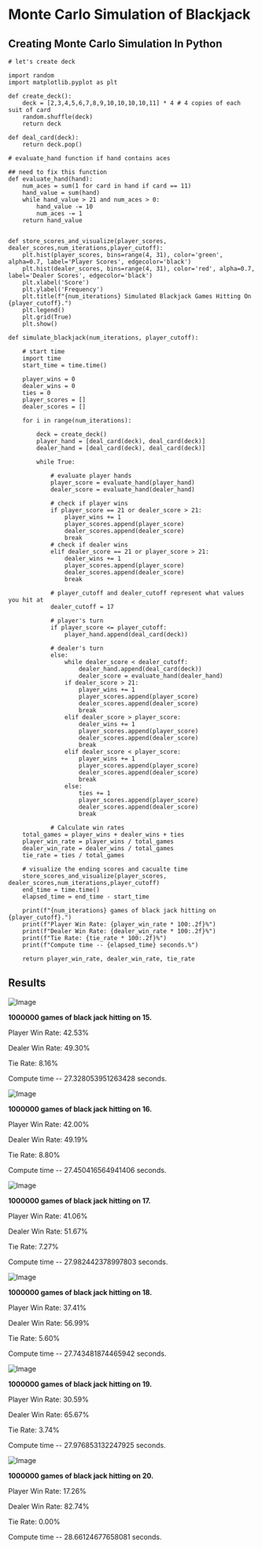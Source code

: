 # Monte Carlo Simulation of Blackjack

## Creating Monte Carlo Simulation In Python
```
# let's create deck

import random
import matplotlib.pyplot as plt

def create_deck():
    deck = [2,3,4,5,6,7,8,9,10,10,10,10,11] * 4 # 4 copies of each suit of card
    random.shuffle(deck)
    return deck

def deal_card(deck):
    return deck.pop()

# evaluate_hand function if hand contains aces

## need to fix this function
def evaluate_hand(hand):
    num_aces = sum(1 for card in hand if card == 11)
    hand_value = sum(hand)
    while hand_value > 21 and num_aces > 0:
        hand_value -= 10
        num_aces -= 1
    return hand_value


def store_scores_and_visualize(player_scores, dealer_scores,num_iterations,player_cutoff):
    plt.hist(player_scores, bins=range(4, 31), color='green', alpha=0.7, label='Player Scores', edgecolor='black')
    plt.hist(dealer_scores, bins=range(4, 31), color='red', alpha=0.7, label='Dealer Scores', edgecolor='black')
    plt.xlabel('Score')
    plt.ylabel('Frequency')
    plt.title(f"{num_iterations} Simulated Blackjack Games Hitting On {player_cutoff}.")
    plt.legend()
    plt.grid(True)
    plt.show()

def simulate_blackjack(num_iterations, player_cutoff):
    
    # start time
    import time 
    start_time = time.time()
    
    player_wins = 0
    dealer_wins = 0
    ties = 0 
    player_scores = []
    dealer_scores = []    
    
    for i in range(num_iterations):
        
        deck = create_deck()
        player_hand = [deal_card(deck), deal_card(deck)]
        dealer_hand = [deal_card(deck), deal_card(deck)]
        
        while True:
            
            # evaluate player hands
            player_score = evaluate_hand(player_hand)
            dealer_score = evaluate_hand(dealer_hand)

            # check if player wins 
            if player_score == 21 or dealer_score > 21:
                player_wins += 1
                player_scores.append(player_score)
                dealer_scores.append(dealer_score)
                break
            # check if dealer wins
            elif dealer_score == 21 or player_score > 21:
                dealer_wins += 1
                player_scores.append(player_score)
                dealer_scores.append(dealer_score)
                break

            # player_cutoff and dealer_cutoff represent what values you hit at
            dealer_cutoff = 17 
            
            # player's turn
            if player_score <= player_cutoff:
                player_hand.append(deal_card(deck))
            
            # dealer's turn
            else:
                while dealer_score < dealer_cutoff:
                    dealer_hand.append(deal_card(deck))
                    dealer_score = evaluate_hand(dealer_hand)
                if dealer_score > 21:
                    player_wins += 1
                    player_scores.append(player_score)
                    dealer_scores.append(dealer_score)
                    break
                elif dealer_score > player_score:
                    dealer_wins += 1
                    player_scores.append(player_score)
                    dealer_scores.append(dealer_score)
                    break
                elif dealer_score < player_score:
                    player_wins += 1
                    player_scores.append(player_score)
                    dealer_scores.append(dealer_score)
                    break
                else:
                    ties += 1
                    player_scores.append(player_score)
                    dealer_scores.append(dealer_score)
                    break
                    
            # Calculate win rates
    total_games = player_wins + dealer_wins + ties
    player_win_rate = player_wins / total_games
    dealer_win_rate = dealer_wins / total_games
    tie_rate = ties / total_games
    
    # visualize the ending scores and cacualte time
    store_scores_and_visualize(player_scores, dealer_scores,num_iterations,player_cutoff)
    end_time = time.time()
    elapsed_time = end_time - start_time
    
    print(f"{num_iterations} games of black jack hitting on {player_cutoff}.")
    print(f"Player Win Rate: {player_win_rate * 100:.2f}%")
    print(f"Dealer Win Rate: {dealer_win_rate * 100:.2f}%")
    print(f"Tie Rate: {tie_rate * 100:.2f}%")
    print(f"Compute time -- {elapsed_time} seconds.%")

    return player_win_rate, dealer_win_rate, tie_rate

```

## Results
![Image](Images/Image1.png)

**1000000 games of black jack hitting on 15.**

Player Win Rate: 42.53%

Dealer Win Rate: 49.30%

Tie Rate: 8.16%

Compute time -- 27.328053951263428 seconds.


![Image](Images/Image2.png)

**1000000 games of black jack hitting on 16.**

Player Win Rate: 42.00%

Dealer Win Rate: 49.19%

Tie Rate: 8.80%

Compute time -- 27.450416564941406 seconds.


![Image](Images/Image3.png)

**1000000 games of black jack hitting on 17.**

Player Win Rate: 41.06%

Dealer Win Rate: 51.67%

Tie Rate: 7.27%

Compute time -- 27.982442378997803 seconds.


![Image](Images/Image4.png)

**1000000 games of black jack hitting on 18.**

Player Win Rate: 37.41%

Dealer Win Rate: 56.99%

Tie Rate: 5.60%

Compute time -- 27.743481874465942 seconds.


![Image](Images/Image5.png)

**1000000 games of black jack hitting on 19.**

Player Win Rate: 30.59%

Dealer Win Rate: 65.67%

Tie Rate: 3.74%

Compute time -- 27.976853132247925 seconds.


![Image](Images/Image6.png)

**1000000 games of black jack hitting on 20.**

Player Win Rate: 17.26%

Dealer Win Rate: 82.74%

Tie Rate: 0.00%

Compute time -- 28.66124677658081 seconds.